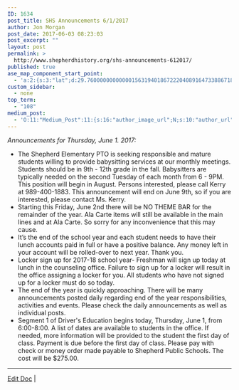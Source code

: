 ```yaml
---
ID: 1634
post_title: SHS Announcements 6/1/2017
author: Jon Morgan
post_date: 2017-06-03 08:23:03
post_excerpt: ""
layout: post
permalink: >
  http://www.shepherdhistory.org/shs-announcements-612017/
published: true
ase_map_component_start_point:
  - 'a:2:{s:3:"lat";d:29.760000000000001563194018672220408916473388671875;s:3:"lng";d:-95.3799999999999954525264911353588104248046875;}'
custom_sidebar:
  - none
top_term:
  - "108"
medium_post:
  - 'O:11:"Medium_Post":11:{s:16:"author_image_url";N;s:10:"author_url";N;s:11:"byline_name";N;s:12:"byline_email";N;s:10:"cross_link";s:2:"no";s:2:"id";N;s:21:"follower_notification";s:3:"yes";s:7:"license";s:19:"all-rights-reserved";s:14:"publication_id";s:12:"881fb60cdbf3";s:6:"status";s:4:"none";s:3:"url";N;}'
---
```

<i>Announcements for Thursday, June 1. 2017:</i>
<ul>
 	<li>The Shepherd Elementary PTO is seeking responsible and mature students willing to provide babysitting services at our monthly meetings. Students should be in 9th - 12th grade in the fall. Babysitters are typically needed on the second Tuesday of each month from 6 - 9PM. This position will begin in August. Persons interested, please call Kerry at 989-400-1883. This announcement will end on June 9th, so if you are interested, please contact Ms. Kerry.</li>
 	<li>Starting this Friday, June 2nd there will be NO THEME BAR for the remainder of the year. Ala Carte items will still be available in the main lines and at Ala Carte. So sorry for any inconvenience that this may cause.</li>
 	<li>It’s the end of the school year and each student needs to have their lunch accounts paid in full or have a positive balance. Any money left in your account will be rolled-over to next year. Thank you.</li>
 	<li>Locker sign up for 2017-18 school year- Freshman will sign up today at lunch in the counseling office. Failure to sign up for a locker will result in the office assigning a locker for you. All students who have not signed up for a locker must do so today.</li>
 	<li>The end of the year is quickly approaching. There will be many announcements posted daily regarding end of the year responsibilities, activities and events. Please check the daily announcements as well as individual posts.</li>
 	<li>Segment 1 of Driver's Education begins today, Thursday, June 1, from 6:00-8:00. A list of dates are available to students in the office. If needed, more information will be provided to the student the first day of class. Payment is due before the first day of class. Please pay with check or money order made payable to Shepherd Public Schools. The cost will be $275.00.</li>
</ul>

<hr />

<a href="https://docs.google.com/document/d/1-dleYJxNlylt4MGVuiZ6kIVdTn_iY8K3NO7HeBVlQQ4/edit?usp=sharing">Edit Doc</a> |
